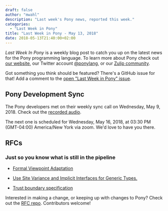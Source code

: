 ```yaml
---
draft: false
author: "mwahl"
description: "Last week's Pony news, reported this week."
categories:
  - "Last Week in Pony"
title: "Last Week in Pony - May 13, 2018"
date: 2018-05-13T21:40:00+02:00
---
```

_Last Week In Pony_ is a weekly blog post to catch you up on the latest news for the Pony programming language. To learn more about Pony check out [our website](https://ponylang.io), our Twitter account [@ponylang](https://twitter.com/ponylang), or our [Zulip community](https://ponylang.zulipchat.com).

Got something you think should be featured? There's a GitHub issue for that! Add a comment to the [open "Last Week in Pony" issue](https://github.com/ponylang/ponylang.github.io/issues?q=is%3Aissue+is%3Aopen+label%3Alast-week-in-pony).
<!--more-->

## Pony Development Sync

The Pony developers met on their weekly sync call on Wednesday, May 9, 2018. Check out the [recorded audio](https://sync-recordings.ponylang.io/r/2018_05_09.m4a).

The next one is scheduled for Wednesday, May 16, 2018, at 03:30 PM (GMT-04:00) America/New York via zoom. We'd love to have you there.

## RFCs

### Just so you know what is still in the pipeline

- [Formal Viewpoint Adaptation](https://github.com/ponylang/rfcs/pull/122)

- [Use Site Variance and Implicit Interfaces for Generic Types.](https://github.com/ponylang/rfcs/pull/123)

- [Trust boundary specification](https://github.com/ponylang/rfcs/pull/124)

Interested in making a change, or keeping up with changes to Pony? Check out the [RFC repo](https://github.com/ponylang/rfcs). Contributors welcome!
